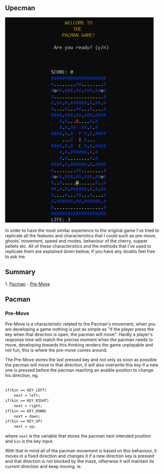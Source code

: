 ## Upecman
<img src="assets/images/upecman-image.png">

In order to have the most similar experience to the original game I've tried to replicate all the features and characteristics that I could such as pre-move, ghosts' movement, speed and modes, behaviour of the cherry, supper pellets etc. All of these characteristics and the methods that I've used to replicate them are explained down bellow, if you have any doubts feel free to ask me.

<h2 id="summ">Summary</h2>
1. <a href="#pac">Pacman</a>
- <a href="#preM">Pre-Move</a>


<h2 id="pac">Pacman</h2>
<h3 id="preM">Pre-Move</h3>

Pre-Move is a characteristic related to the Pacman's movement, when you are developing a game nothing is just as simple as "if the player press the key when that direction is open, the pacman will move". Hardly a player's response time will match the precise moment when the pacman needs to move, developing towards this thinking renders the game unplayable and not fun, this is where the pre-move comes around.

The Pre-Move stores the last pressed key and not only as soon as possible the pacman will move to that direction, it will also overwrite this key if a new one is pressed before the pacman reaching an avaible position to change his direction, eg.

```markdown

if(kin == KEY_LEFT)
    next = left;
if(kin == KEY_RIGHT)
    next = right;
if(kin == KEY_DOWN)
    next = down;
if(kin == KEY_UP)
    next = up;

```
where `next` is the variable that stores the pacman next intended position and `kin` is the key input. 

With that in mind all of the pacman movement is based on this behaviour, it moves in a fixed direction and changes it if a new direction key is pressed and that direction is not blocked by the maze, otherwise it will maintain its current direction and keep moving. ie.

```markdown

